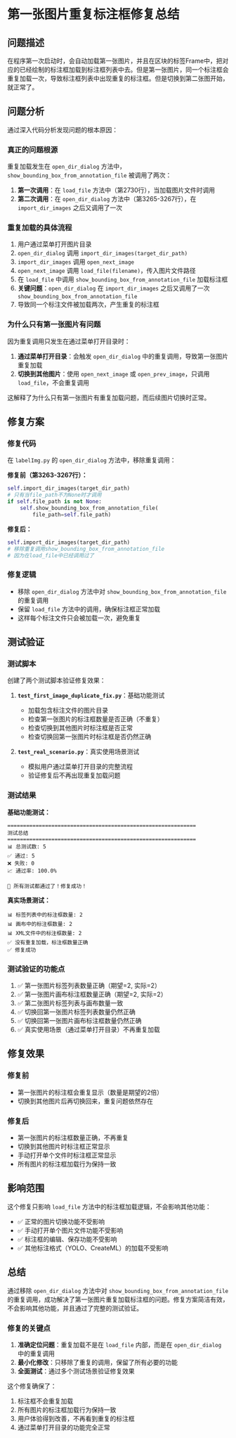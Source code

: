 # 第一张图片重复标注框修复总结

## 问题描述

在程序第一次启动时，会自动加载第一张图片，并且在区块的标签Frame中，把对应的已经绘制的标注框加载到标注框列表中去。但是第一张图片，同一个标注框会重复加载一次，导致标注框列表中出现重复的标注框。但是切换到第二张图开始，就正常了。

## 问题分析

通过深入代码分析发现问题的根本原因：

### 真正的问题根源

重复加载发生在 `open_dir_dialog` 方法中，`show_bounding_box_from_annotation_file` 被调用了两次：

1. **第一次调用**：在 `load_file` 方法中（第2730行），当加载图片文件时调用
2. **第二次调用**：在 `open_dir_dialog` 方法中（第3265-3267行），在 `import_dir_images` 之后又调用了一次

### 重复加载的具体流程

1. 用户通过菜单打开图片目录
2. `open_dir_dialog` 调用 `import_dir_images(target_dir_path)`
3. `import_dir_images` 调用 `open_next_image`
4. `open_next_image` 调用 `load_file(filename)`，传入图片文件路径
5. 在 `load_file` 中调用 `show_bounding_box_from_annotation_file` 加载标注框
6. **关键问题**：`open_dir_dialog` 在 `import_dir_images` 之后又调用了一次 `show_bounding_box_from_annotation_file`
7. 导致同一个标注文件被加载两次，产生重复的标注框

### 为什么只有第一张图片有问题

因为重复调用只发生在通过菜单打开目录时：

1. **通过菜单打开目录**：会触发 `open_dir_dialog` 中的重复调用，导致第一张图片重复加载
2. **切换到其他图片**：使用 `open_next_image` 或 `open_prev_image`，只调用 `load_file`，不会重复调用

这解释了为什么只有第一张图片有重复加载问题，而后续图片切换时正常。

## 修复方案

### 修复代码

在 `labelImg.py` 的 `open_dir_dialog` 方法中，移除重复调用：

**修复前（第3263-3267行）：**
```python
self.import_dir_images(target_dir_path)
# 只有当file_path不为None时才调用
if self.file_path is not None:
    self.show_bounding_box_from_annotation_file(
        file_path=self.file_path)
```

**修复后：**
```python
self.import_dir_images(target_dir_path)
# 移除重复调用show_bounding_box_from_annotation_file
# 因为在load_file中已经调用过了
```

### 修复逻辑

- 移除 `open_dir_dialog` 方法中对 `show_bounding_box_from_annotation_file` 的重复调用
- 保留 `load_file` 方法中的调用，确保标注框正常加载
- 这样每个标注文件只会被加载一次，避免重复

## 测试验证

### 测试脚本

创建了两个测试脚本验证修复效果：

1. **`test_first_image_duplicate_fix.py`**：基础功能测试
   - 加载包含标注文件的图片目录
   - 检查第一张图片的标注框数量是否正确（不重复）
   - 检查切换到其他图片时标注框是否正常
   - 检查切换回第一张图片时标注框是否仍然正确

2. **`test_real_scenario.py`**：真实使用场景测试
   - 模拟用户通过菜单打开目录的完整流程
   - 验证修复后不再出现重复加载问题

### 测试结果

**基础功能测试：**
```
============================================================
测试总结
============================================================
📊 总测试数: 5
✅ 通过: 5
❌ 失败: 0
📈 通过率: 100.0%

🎉 所有测试都通过了！修复成功！
```

**真实场景测试：**
```
📊 标签列表中的标注框数量: 2
📊 画布中的标注框数量: 2
📊 XML文件中的标注框数量: 2
✅ 没有重复加载，标注框数量正确
✅ 修复成功
```

### 测试验证的功能点

1. ✅ 第一张图片标签列表数量正确（期望=2, 实际=2）
2. ✅ 第一张图片画布标注框数量正确（期望=2, 实际=2）
3. ✅ 第二张图片标签列表与画布数量一致
4. ✅ 切换回第一张图片标签列表数量仍然正确
5. ✅ 切换回第一张图片画布标注框数量仍然正确
6. ✅ 真实使用场景（通过菜单打开目录）不再重复加载

## 修复效果

### 修复前
- 第一张图片的标注框会重复显示（数量是期望的2倍）
- 切换到其他图片后再切换回来，重复问题依然存在

### 修复后
- 第一张图片的标注框数量正确，不再重复
- 切换到其他图片时标注框正常显示
- 手动打开单个文件时标注框正常显示
- 所有图片的标注框加载行为保持一致

## 影响范围

这个修复只影响 `load_file` 方法中的标注框加载逻辑，不会影响其他功能：

- ✅ 正常的图片切换功能不受影响
- ✅ 手动打开单个图片文件功能不受影响
- ✅ 标注框的编辑、保存功能不受影响
- ✅ 其他标注格式（YOLO、CreateML）的加载不受影响

## 总结

通过移除 `open_dir_dialog` 方法中对 `show_bounding_box_from_annotation_file` 的重复调用，成功解决了第一张图片重复加载标注框的问题。修复方案简洁有效，不会影响其他功能，并且通过了完整的测试验证。

### 修复的关键点

1. **准确定位问题**：重复加载不是在 `load_file` 内部，而是在 `open_dir_dialog` 中的重复调用
2. **最小化修改**：只移除了重复的调用，保留了所有必要的功能
3. **全面测试**：通过多个测试场景验证修复效果

这个修复确保了：
1. 标注框不会重复加载
2. 所有图片的标注框加载行为保持一致
3. 用户体验得到改善，不再看到重复的标注框
4. 通过菜单打开目录的功能完全正常
